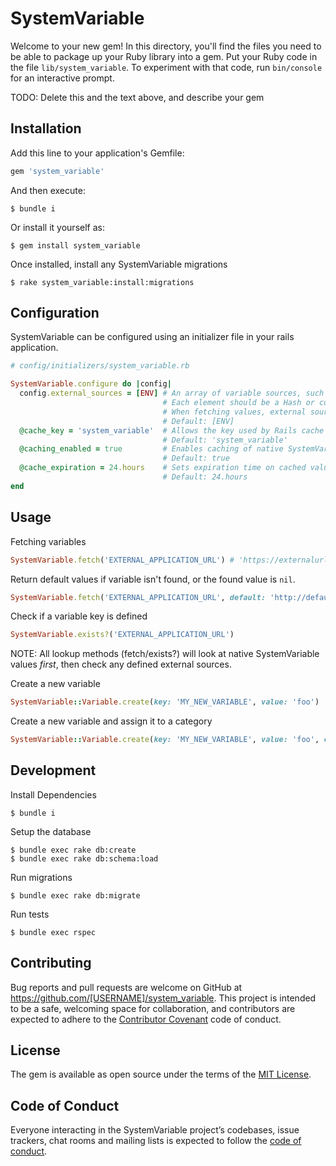 # SystemVariable

Welcome to your new gem! In this directory, you'll find the files you need to be able to package up your Ruby library into a gem. Put your Ruby code in the file `lib/system_variable`. To experiment with that code, run `bin/console` for an interactive prompt.

TODO: Delete this and the text above, and describe your gem

## Installation

Add this line to your application's Gemfile:

```ruby
gem 'system_variable'
```

And then execute:

    $ bundle i

Or install it yourself as:

    $ gem install system_variable

Once installed, install any SystemVariable migrations

    $ rake system_variable:install:migrations

## Configuration

SystemVariable can be configured using an initializer file in your rails application.

```ruby
# config/initializers/system_variable.rb

SystemVariable.configure do |config|
  config.external_sources = [ENV] # An array of variable sources, such as ENV or AWS Secrets.
                                  # Each element should be a Hash or conform to a Hash interface.
                                  # When fetching values, external sources are checked in the order they're defined here.
                                  # Default: [ENV]
  @cache_key = 'system_variable'  # Allows the key used by Rails cache to be configurable
                                  # Default: 'system_variable'
  @caching_enabled = true         # Enables caching of native SystemVariable variables.
                                  # Default: true
  @cache_expiration = 24.hours    # Sets expiration time on cached values
                                  # Default: 24.hours
end
```

## Usage

Fetching variables
```ruby
SystemVariable.fetch('EXTERNAL_APPLICATION_URL') # 'https://externalurl.test
```

Return default values if variable isn't found, or the found value is `nil`.
```ruby
SystemVariable.fetch('EXTERNAL_APPLICATION_URL', default: 'http://defaulturl.test') # 'http://defaulturl.test'
```

Check if a variable key is defined
```ruby
SystemVariable.exists?('EXTERNAL_APPLICATION_URL')
```

NOTE: All lookup methods (fetch/exists?) will look at native SystemVariable values _first_, then check any defined external sources.

Create a new variable
```ruby
SystemVariable::Variable.create(key: 'MY_NEW_VARIABLE', value: 'foo')
```

Create a new variable and assign it to a category
```ruby
SystemVariable::Variable.create(key: 'MY_NEW_VARIABLE', value: 'foo', category_attributes: { name: 'My Category' })
```

## Development

Install Dependencies

    $ bundle i

Setup the database

    $ bundle exec rake db:create
    $ bundle exec rake db:schema:load

Run migrations

    $ bundle exec rake db:migrate

Run tests

    $ bundle exec rspec

## Contributing

Bug reports and pull requests are welcome on GitHub at https://github.com/[USERNAME]/system_variable. This project is intended to be a safe, welcoming space for collaboration, and contributors are expected to adhere to the [Contributor Covenant](http://contributor-covenant.org) code of conduct.

## License

The gem is available as open source under the terms of the [MIT License](https://opensource.org/licenses/MIT).

## Code of Conduct

Everyone interacting in the SystemVariable project’s codebases, issue trackers, chat rooms and mailing lists is expected to follow the [code of conduct](https://github.com/[USERNAME]/system_variable/blob/master/CODE_OF_CONDUCT.md).
